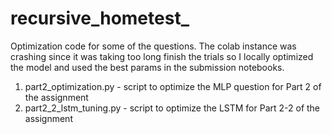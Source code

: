 # recursive_hometest_
Optimization code for some of the questions. The colab instance was crashing since it was taking too long finish the trials so I locally optimized the model and used the best params in the submission notebooks.

1. part2_optimization.py - script to optimize the MLP question for Part 2 of the assignment
2. part2_2_lstm_tuning.py - script to optimize the LSTM for Part 2-2 of the assignment
